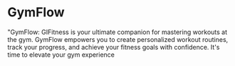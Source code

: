 # GymFlow
"GymFlow: GIFitness is your ultimate companion for mastering workouts at the gym. GymFlow empowers you to create personalized workout routines, track your progress, and achieve your fitness goals with confidence. It's time to elevate your gym experience
